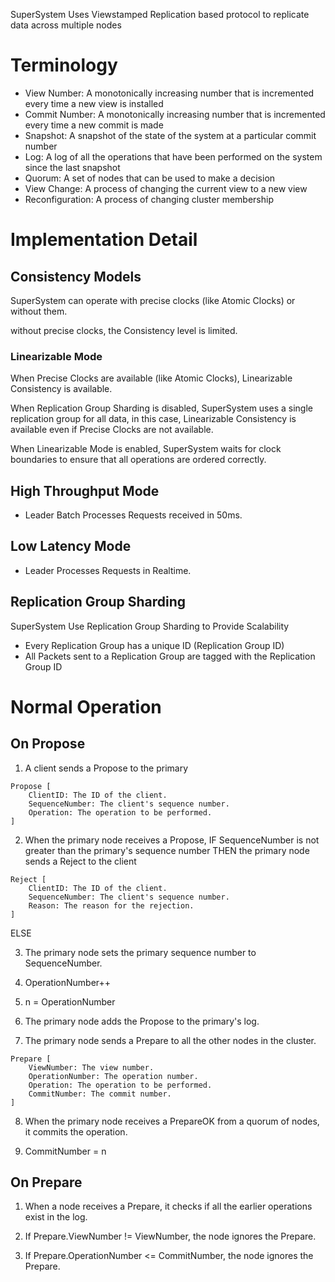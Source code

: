SuperSystem Uses Viewstamped Replication based protocol to replicate data across multiple nodes

# Terminology

- View Number: A monotonically increasing number that is incremented every time a new view is installed
- Commit Number: A monotonically increasing number that is incremented every time a new commit is made
- Snapshot: A snapshot of the state of the system at a particular commit number
- Log: A log of all the operations that have been performed on the system since the last snapshot
- Quorum: A set of nodes that can be used to make a decision
- View Change: A process of changing the current view to a new view
- Reconfiguration: A process of changing cluster membership

# Implementation Detail

## Consistency Models

SuperSystem can operate with precise clocks (like Atomic Clocks) or without them.

without precise clocks, the Consistency level is limited.

### Linearizable Mode

When Precise Clocks are available (like Atomic Clocks), Linearizable Consistency is available.

When Replication Group Sharding is disabled, SuperSystem uses a single replication group for all data, in this case, Linearizable Consistency is available even if Precise Clocks are not available.

When Linearizable Mode is enabled, SuperSystem waits for clock boundaries to ensure that all operations are ordered correctly.

## High Throughput Mode

- Leader Batch Processes Requests received in 50ms.

## Low Latency Mode

- Leader Processes Requests in Realtime.

## Replication Group Sharding

SuperSystem Use Replication Group Sharding to Provide Scalability
- Every Replication Group has a unique ID (Replication Group ID)
- All Packets sent to a Replication Group are tagged with the Replication Group ID

# Normal Operation

## On Propose

1. A client sends a Propose to the primary
```
Propose [
	ClientID: The ID of the client.
    SequenceNumber: The client's sequence number.
    Operation: The operation to be performed.
]
```

2. When the primary node receives a Propose,
IF SequenceNumber is not greater than the primary's sequence number
THEN the primary node sends a Reject to the client
```
Reject [
    ClientID: The ID of the client.
    SequenceNumber: The client's sequence number.
    Reason: The reason for the rejection.
]
```
ELSE

3. The primary node sets the primary sequence number to SequenceNumber.

4. OperationNumber++

5. n = OperationNumber

6. The primary node adds the Propose to the primary's log.

7. The primary node sends a Prepare to all the other nodes in the cluster.

```
Prepare [
    ViewNumber: The view number.
    OperationNumber: The operation number.
    Operation: The operation to be performed.
    CommitNumber: The commit number.
]
```

8. When the primary node receives a PrepareOK from a quorum of nodes, it commits the operation.

9. CommitNumber = n

## On Prepare

1. When a node receives a Prepare, it checks if all the earlier operations exist in the log.

2. If Prepare.ViewNumber != ViewNumber, the node ignores the Prepare.

3. If Prepare.OperationNumber <= CommitNumber, the node ignores the Prepare.

